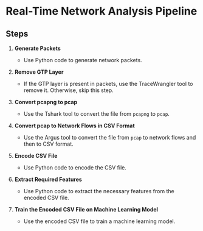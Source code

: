 # Real-Time Network Analysis Pipeline

## Steps

1. **Generate Packets**
   - Use Python code to generate network packets.

2. **Remove GTP Layer**
   - If the GTP layer is present in packets, use the TraceWrangler tool to remove it. Otherwise, skip this step.

3. **Convert pcapng to pcap**
   - Use the Tshark tool to convert the file from `pcapng` to `pcap`.

4. **Convert pcap to Network Flows in CSV Format**
   - Use the Argus tool to convert the file from `pcap` to network flows and then to CSV format.

5. **Encode CSV File**
   - Use Python code to encode the CSV file.

6. **Extract Required Features**
   - Use Python code to extract the necessary features from the encoded CSV file.

7. **Train the Encoded CSV File on Machine Learning Model**
   - Use the encoded CSV file to train a machine learning model.


